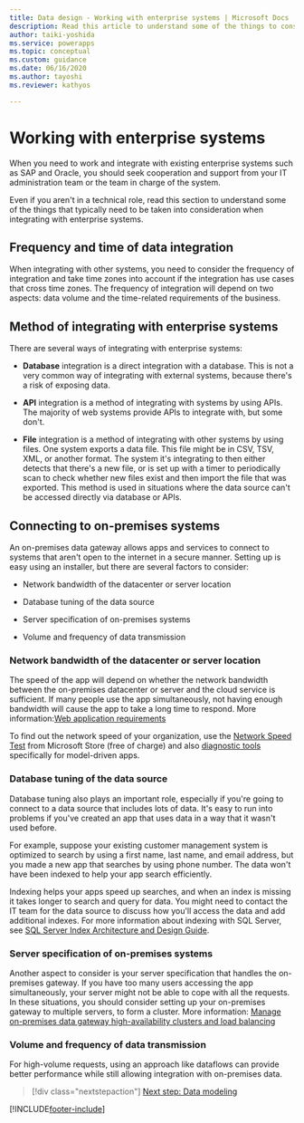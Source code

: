 ```yaml
---
title: Data design - Working with enterprise systems | Microsoft Docs
description: Read this article to understand some of the things to consider when integrating with enterprise systems for a Power Apps project.
author: taiki-yoshida
ms.service: powerapps
ms.topic: conceptual
ms.custom: guidance
ms.date: 06/16/2020
ms.author: tayoshi
ms.reviewer: kathyos

---
```


# Working with enterprise systems

When you need to work and integrate with existing enterprise systems such as
SAP and Oracle, you should seek cooperation and support from
your IT administration team or the team in charge of the system.

Even if you aren't in a technical role, read this section to understand some of
the things that typically need to be taken into consideration when integrating
with enterprise systems.

## Frequency and time of data integration

When integrating with other systems, you need to consider the frequency of
integration and take time zones into account if the integration has use cases that cross time zones.
The frequency of integration will depend on two aspects: data volume and the
time-related requirements of the business.

## Method of integrating with enterprise systems

There are several ways of integrating with enterprise systems:

- **Database** integration is a direct integration with a database. This is
    not a very common way of integrating with external systems,
    because there's a risk of exposing data.

- **API** integration is a method of
    integrating with systems by using APIs. The majority of web systems provide APIs to integrate with, but some don't.

- **File** integration is a method of integrating with other systems by using
    files. One system exports a data file. This file might be in CSV,
    TSV, XML, or another format. The system it's integrating to then either detects that there's a new
    file, or is set up with a timer to periodically scan to check whether new files exist and then
    import the file that was exported. This method is used in situations where
    the data source can't be accessed directly via database or APIs.

## Connecting to on-premises systems

An on-premises data gateway allows apps and services to connect to systems
that aren't open to the internet in a secure manner. Setting up is easy using
an installer, but there are several factors to consider:

- Network bandwidth of the datacenter or server location

- Database tuning of the data source

- Server specification of on-premises systems

- Volume and frequency of data transmission

### Network bandwidth of the datacenter or server location

The speed of the app will depend on whether the network bandwidth between the
on-premises datacenter or server and the cloud service is sufficient. If
many people use the app simultaneously, not having enough bandwidth will cause
the app to take a long time to respond. More information:[Web application requirements](https://docs.microsoft.com/power-platform/admin/web-application-requirements)

To find out the network speed of your organization, use the [Network Speed Test](https://www.microsoft.com/p/network-speed-test/9wzdncrfhx52)
from Microsoft Store (free of charge) and also [diagnostic tools](https://docs.microsoft.com/power-platform/admin/verify-network-capacity-throughput-clients)
specifically for model-driven apps.

### Database tuning of the data source

Database tuning also plays an important role, especially if you're going to
connect to a data source that includes lots of data. It's easy to run into problems
if you've created an app that uses data in a way that it wasn't used before.

For example, suppose your existing customer management system is optimized to
search by using a first name, last name, and email address, but you made a new
app that searches by using phone number. The data won't have been indexed to help your app search efficiently.

Indexing helps your apps speed up searches, and when an index is missing
it takes longer to search and query for data. You might need to contact the IT
team for the data source to discuss how you'll access the data and add
additional indexes. For more information about indexing with SQL Server, see [SQL Server Index Architecture and Design Guide](https://docs.microsoft.com/sql/relational-databases/sql-server-index-design-guide?view=sql-server-ver15).

### Server specification of on-premises systems

Another aspect to consider is your server specification that handles the
on-premises gateway. If you have too many users accessing the app simultaneously,
your server might not be able to cope with all the requests. In these situations,
you should consider setting up your on-premises gateway to multiple servers, to
form a cluster. More information: [Manage on-premises data gateway high-availability clusters and load balancing](https://docs.microsoft.com/data-integration/gateway/service-gateway-high-availability-clusters)

### Volume and frequency of data transmission

For high-volume requests, using an approach like dataflows can provide better
performance while still allowing integration with on-premises data.

> [!div class="nextstepaction"]
> [Next step: Data modeling](data-modeling.md)


[!INCLUDE[footer-include](../../includes/footer-banner.md)]